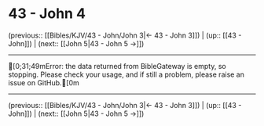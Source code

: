 # 43 - John 4

(previous:: [[Bibles/KJV/43 - John/John 3|← 43 - John 3]]) | (up:: [[43 - John]]) | (next:: [[John 5|43 - John 5 →]])

***
[0;31;49mError: the data returned from BibleGateway is empty, so stopping. Please check your usage, and if still a problem, please raise an issue on GitHub.[0m

***

(previous:: [[Bibles/KJV/43 - John/John 3|← 43 - John 3]]) | (up:: [[43 - John]]) | (next:: [[John 5|43 - John 5 →]])
